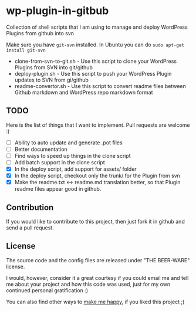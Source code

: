 wp-plugin-in-gitbub
===================

Collection of shell scripts that I am using to manage and deploy WordPress Plugins from github into svn

Make sure you have `git-svn` installed. In Ubuntu you can do `sudo apt-get install git-svn`

- clone-from-svn-to-git.sh - Use this script to clone your WordPress Plugins from SVN into git/github
- deploy-plugin.sh - Use this script to push your WordPress Plugin updates to SVN from gi/github
- readme-convertor.sh - Use this script to convert readme files between Github markdown and WordPress repo markdown format

TODO
-------------

Here is the list of things that I want to implement. Pull requests are welcome :)

- [ ] Ability to auto update and generate .pot files
- [ ] Better documentation
- [ ] Find ways to speed up things in the clone script
- [ ] Add batch support in the clone script
- [x] In the deploy script, add support for assets/ folder
- [x] In the deploy script, checkout only the trunk/ for the Plugin from svn
- [x] Make the readme.txt <-> readme.md translation better, so that Plugin readme files appear good in github.

Contribution
-------------

If you would like to contribute to this project, then just fork it in github and send a pull request. 

License
-------

The source code and the config files are released under "THE BEER-WARE" license.

I would, however, consider it a great courtesy if you could email me and tell me about your project and how this code was used, just for my own continued personal gratification :)

You can also find other ways to [make me happy](http://sudarmuthu.com/if-you-wanna-thank-me), if you liked this project ;)


